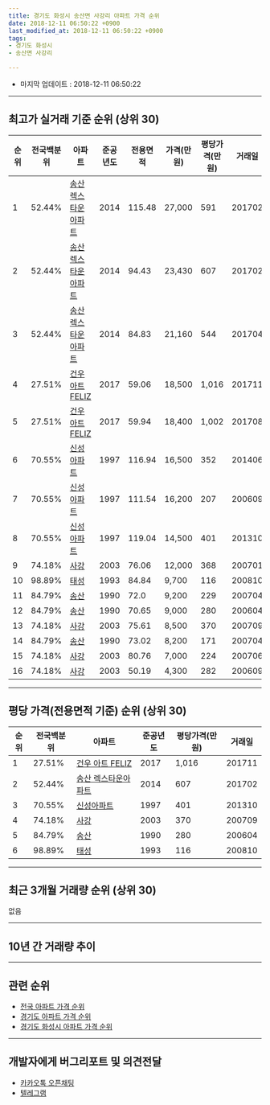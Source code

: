 ```yaml
---
title: 경기도 화성시 송산면 사강리 아파트 가격 순위
date: 2018-12-11 06:50:22 +0900
last_modified_at: 2018-12-11 06:50:22 +0900
tags:
- 경기도 화성시
- 송산면 사강리

---
```


* 마지막 업데이트 : 2018-12-11 06:50:22

---

## 최고가 실거래 기준 순위 (상위 30)


|순위|전국백분위|아파트|준공년도|전용면적|가격(만원)|평당가격(만원)|거래일|
|---|---|---|---|---|---|---|---|
|1|52.44%|[송산 렉스타운아파트](https://search.naver.com/search.naver?query=%EA%B2%BD%EA%B8%B0%EB%8F%84+%ED%99%94%EC%84%B1%EC%8B%9C+%EC%86%A1%EC%82%B0%EB%A9%B4+%EC%82%AC%EA%B0%95%EB%A6%AC+%EC%86%A1%EC%82%B0+%EB%A0%89%EC%8A%A4%ED%83%80%EC%9A%B4%EC%95%84%ED%8C%8C%ED%8A%B8)|2014|115.48|27,000|591|201702|
|2|52.44%|[송산 렉스타운아파트](https://search.naver.com/search.naver?query=%EA%B2%BD%EA%B8%B0%EB%8F%84+%ED%99%94%EC%84%B1%EC%8B%9C+%EC%86%A1%EC%82%B0%EB%A9%B4+%EC%82%AC%EA%B0%95%EB%A6%AC+%EC%86%A1%EC%82%B0+%EB%A0%89%EC%8A%A4%ED%83%80%EC%9A%B4%EC%95%84%ED%8C%8C%ED%8A%B8)|2014|94.43|23,430|607|201702|
|3|52.44%|[송산 렉스타운아파트](https://search.naver.com/search.naver?query=%EA%B2%BD%EA%B8%B0%EB%8F%84+%ED%99%94%EC%84%B1%EC%8B%9C+%EC%86%A1%EC%82%B0%EB%A9%B4+%EC%82%AC%EA%B0%95%EB%A6%AC+%EC%86%A1%EC%82%B0+%EB%A0%89%EC%8A%A4%ED%83%80%EC%9A%B4%EC%95%84%ED%8C%8C%ED%8A%B8)|2014|84.83|21,160|544|201704|
|4|27.51%|[건우 아트 FELIZ](https://search.naver.com/search.naver?query=%EA%B2%BD%EA%B8%B0%EB%8F%84+%ED%99%94%EC%84%B1%EC%8B%9C+%EC%86%A1%EC%82%B0%EB%A9%B4+%EC%82%AC%EA%B0%95%EB%A6%AC+%EA%B1%B4%EC%9A%B0+%EC%95%84%ED%8A%B8+FELIZ)|2017|59.06|18,500|1,016|201711|
|5|27.51%|[건우 아트 FELIZ](https://search.naver.com/search.naver?query=%EA%B2%BD%EA%B8%B0%EB%8F%84+%ED%99%94%EC%84%B1%EC%8B%9C+%EC%86%A1%EC%82%B0%EB%A9%B4+%EC%82%AC%EA%B0%95%EB%A6%AC+%EA%B1%B4%EC%9A%B0+%EC%95%84%ED%8A%B8+FELIZ)|2017|59.94|18,400|1,002|201708|
|6|70.55%|[신성아파트](https://search.naver.com/search.naver?query=%EA%B2%BD%EA%B8%B0%EB%8F%84+%ED%99%94%EC%84%B1%EC%8B%9C+%EC%86%A1%EC%82%B0%EB%A9%B4+%EC%82%AC%EA%B0%95%EB%A6%AC+%EC%8B%A0%EC%84%B1%EC%95%84%ED%8C%8C%ED%8A%B8)|1997|116.94|16,500|352|201406|
|7|70.55%|[신성아파트](https://search.naver.com/search.naver?query=%EA%B2%BD%EA%B8%B0%EB%8F%84+%ED%99%94%EC%84%B1%EC%8B%9C+%EC%86%A1%EC%82%B0%EB%A9%B4+%EC%82%AC%EA%B0%95%EB%A6%AC+%EC%8B%A0%EC%84%B1%EC%95%84%ED%8C%8C%ED%8A%B8)|1997|111.54|16,200|207|200609|
|8|70.55%|[신성아파트](https://search.naver.com/search.naver?query=%EA%B2%BD%EA%B8%B0%EB%8F%84+%ED%99%94%EC%84%B1%EC%8B%9C+%EC%86%A1%EC%82%B0%EB%A9%B4+%EC%82%AC%EA%B0%95%EB%A6%AC+%EC%8B%A0%EC%84%B1%EC%95%84%ED%8C%8C%ED%8A%B8)|1997|119.04|14,500|401|201310|
|9|74.18%|[사강](https://search.naver.com/search.naver?query=%EA%B2%BD%EA%B8%B0%EB%8F%84+%ED%99%94%EC%84%B1%EC%8B%9C+%EC%86%A1%EC%82%B0%EB%A9%B4+%EC%82%AC%EA%B0%95%EB%A6%AC+%EC%82%AC%EA%B0%95)|2003|76.06|12,000|368|200701|
|10|98.89%|[태성](https://search.naver.com/search.naver?query=%EA%B2%BD%EA%B8%B0%EB%8F%84+%ED%99%94%EC%84%B1%EC%8B%9C+%EC%86%A1%EC%82%B0%EB%A9%B4+%EC%82%AC%EA%B0%95%EB%A6%AC+%ED%83%9C%EC%84%B1)|1993|84.84|9,700|116|200810|
|11|84.79%|[송산](https://search.naver.com/search.naver?query=%EA%B2%BD%EA%B8%B0%EB%8F%84+%ED%99%94%EC%84%B1%EC%8B%9C+%EC%86%A1%EC%82%B0%EB%A9%B4+%EC%82%AC%EA%B0%95%EB%A6%AC+%EC%86%A1%EC%82%B0)|1990|72.0|9,200|229|200704|
|12|84.79%|[송산](https://search.naver.com/search.naver?query=%EA%B2%BD%EA%B8%B0%EB%8F%84+%ED%99%94%EC%84%B1%EC%8B%9C+%EC%86%A1%EC%82%B0%EB%A9%B4+%EC%82%AC%EA%B0%95%EB%A6%AC+%EC%86%A1%EC%82%B0)|1990|70.65|9,000|280|200604|
|13|74.18%|[사강](https://search.naver.com/search.naver?query=%EA%B2%BD%EA%B8%B0%EB%8F%84+%ED%99%94%EC%84%B1%EC%8B%9C+%EC%86%A1%EC%82%B0%EB%A9%B4+%EC%82%AC%EA%B0%95%EB%A6%AC+%EC%82%AC%EA%B0%95)|2003|75.61|8,500|370|200709|
|14|84.79%|[송산](https://search.naver.com/search.naver?query=%EA%B2%BD%EA%B8%B0%EB%8F%84+%ED%99%94%EC%84%B1%EC%8B%9C+%EC%86%A1%EC%82%B0%EB%A9%B4+%EC%82%AC%EA%B0%95%EB%A6%AC+%EC%86%A1%EC%82%B0)|1990|73.02|8,200|171|200704|
|15|74.18%|[사강](https://search.naver.com/search.naver?query=%EA%B2%BD%EA%B8%B0%EB%8F%84+%ED%99%94%EC%84%B1%EC%8B%9C+%EC%86%A1%EC%82%B0%EB%A9%B4+%EC%82%AC%EA%B0%95%EB%A6%AC+%EC%82%AC%EA%B0%95)|2003|80.76|7,000|224|200706|
|16|74.18%|[사강](https://search.naver.com/search.naver?query=%EA%B2%BD%EA%B8%B0%EB%8F%84+%ED%99%94%EC%84%B1%EC%8B%9C+%EC%86%A1%EC%82%B0%EB%A9%B4+%EC%82%AC%EA%B0%95%EB%A6%AC+%EC%82%AC%EA%B0%95)|2003|50.19|4,300|282|200609|


---

## 평당 가격(전용면적 기준) 순위 (상위 30)


|순위|전국백분위|아파트|준공년도|평당가격(만원)|거래일|
|---|---|---|---|---|---|
|1|27.51%|[건우 아트 FELIZ](https://search.naver.com/search.naver?query=%EA%B2%BD%EA%B8%B0%EB%8F%84+%ED%99%94%EC%84%B1%EC%8B%9C+%EC%86%A1%EC%82%B0%EB%A9%B4+%EC%82%AC%EA%B0%95%EB%A6%AC+%EA%B1%B4%EC%9A%B0+%EC%95%84%ED%8A%B8+FELIZ)|2017|1,016|201711|
|2|52.44%|[송산 렉스타운아파트](https://search.naver.com/search.naver?query=%EA%B2%BD%EA%B8%B0%EB%8F%84+%ED%99%94%EC%84%B1%EC%8B%9C+%EC%86%A1%EC%82%B0%EB%A9%B4+%EC%82%AC%EA%B0%95%EB%A6%AC+%EC%86%A1%EC%82%B0+%EB%A0%89%EC%8A%A4%ED%83%80%EC%9A%B4%EC%95%84%ED%8C%8C%ED%8A%B8)|2014|607|201702|
|3|70.55%|[신성아파트](https://search.naver.com/search.naver?query=%EA%B2%BD%EA%B8%B0%EB%8F%84+%ED%99%94%EC%84%B1%EC%8B%9C+%EC%86%A1%EC%82%B0%EB%A9%B4+%EC%82%AC%EA%B0%95%EB%A6%AC+%EC%8B%A0%EC%84%B1%EC%95%84%ED%8C%8C%ED%8A%B8)|1997|401|201310|
|4|74.18%|[사강](https://search.naver.com/search.naver?query=%EA%B2%BD%EA%B8%B0%EB%8F%84+%ED%99%94%EC%84%B1%EC%8B%9C+%EC%86%A1%EC%82%B0%EB%A9%B4+%EC%82%AC%EA%B0%95%EB%A6%AC+%EC%82%AC%EA%B0%95)|2003|370|200709|
|5|84.79%|[송산](https://search.naver.com/search.naver?query=%EA%B2%BD%EA%B8%B0%EB%8F%84+%ED%99%94%EC%84%B1%EC%8B%9C+%EC%86%A1%EC%82%B0%EB%A9%B4+%EC%82%AC%EA%B0%95%EB%A6%AC+%EC%86%A1%EC%82%B0)|1990|280|200604|
|6|98.89%|[태성](https://search.naver.com/search.naver?query=%EA%B2%BD%EA%B8%B0%EB%8F%84+%ED%99%94%EC%84%B1%EC%8B%9C+%EC%86%A1%EC%82%B0%EB%A9%B4+%EC%82%AC%EA%B0%95%EB%A6%AC+%ED%83%9C%EC%84%B1)|1993|116|200810|


---

## 최근 3개월 거래량 순위 (상위 30)

없음

---

## 10년 간 거래량 추이


<div style="width:100%;">
    <canvas id="deal_progress" height="250"></canvas>
</div>

<script>
new Chart(document.getElementById("deal_progress"), {
    type: 'line',
    data: {
        labels: ['200812','200901','200902','200903','200904','200905','200906','200907','200908','200909','200910','200911','200912','201001','201002','201003','201004','201005','201006','201007','201008','201009','201010','201011','201012','201101','201102','201103','201104','201105','201106','201107','201108','201109','201110','201111','201112','201201','201202','201203','201204','201205','201206','201207','201208','201209','201210','201211','201212','201301','201302','201303','201304','201305','201306','201307','201308','201309','201310','201311','201312','201401','201402','201403','201404','201405','201406','201407','201408','201409','201410','201411','201412','201501','201502','201503','201504','201505','201506','201507','201508','201509','201510','201511','201512','201601','201602','201603','201604','201605','201606','201607','201608','201609','201610','201611','201612','201701','201702','201703','201704','201705','201706','201707','201708','201709','201710','201711','201712','201801','201802','201803','201804','201805','201806','201807','201808','201809','201810','201811','201812'],
        datasets: [{
            label: '실거래 수',
            pointRadius: 1,
            data: [0, 0, 0, 0, 1, 0, 0, 2, 0, 0, 0, 1, 0, 0, 1, 0, 0, 1, 0, 0, 0, 0, 0, 1, 0, 0, 0, 0, 0, 0, 0, 0, 0, 0, 0, 0, 0, 0, 0, 0, 0, 0, 0, 0, 0, 1, 0, 2, 0, 0, 0, 0, 1, 0, 0, 0, 0, 0, 1, 0, 0, 0, 0, 0, 0, 0, 2, 0, 1, 0, 0, 0, 0, 0, 2, 1, 0, 0, 3, 1, 0, 0, 0, 0, 0, 1, 0, 0, 0, 2, 4, 1, 3, 0, 3, 1, 1, 0, 4, 2, 1, 0, 1, 3, 1, 1, 0, 3, 1, 0, 1, 0, 1, 0, 1, 1, 1, 0, 0, 0, 0],
            borderColor: "rgba(255, 201, 14, 1)",
            backgroundColor: "rgba(255, 201, 14, 0.5)",
            fill: true,
        }]
    },
    options: {
        responsive: true,
        title: {
            display: true,
            text: '10년간 거래량 추이'
        },
        tooltips: {
            mode: 'index',
            intersect: false,
        },
        hover: {
            mode: 'nearest',
            intersect: true
        },
        scales: {
            xAxes: [{
                display: true,
                scaleLabel: {
                    display: true,
                    labelString: '년/월'
                }
            }],
            yAxes: [{
                display: true,
                ticks: {
                    suggestedMin: 0,
                },
                scaleLabel: {
                    display: true,
                    labelString: '실거래 수'
                }
            }]
        }
    }
});

</script>


---

## 관련 순위

- [전국 아파트 가격 순위](https://inasie.github.io/apt-ranking/전국)
- [경기도 아파트 가격 순위](https://inasie.github.io/apt-ranking/경기도)
- [경기도 화성시 아파트 가격 순위](https://inasie.github.io/apt-ranking/경기도-화성시)


---

## 개발자에게 버그리포트 및 의견전달

- [카카오톡 오픈채팅](https://open.kakao.com/o/gLJUAP4)
- [텔레그램](https://t.me/inasie)


